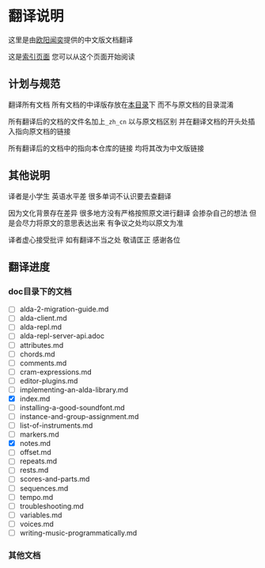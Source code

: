# 翻译说明

这里是由[欧阳闻奕](https://github.com/OWALabuy)提供的中文版文档翻译

这是[索引页面](./index_zh_cn.md) 您可以从这个页面开始阅读

## 计划与规范

翻译所有文档 所有文档的中译版存放在[本目录](./)下 而不与原文档的目录混淆

所有翻译后的文档的文件名加上`_zh_cn` 以与原文档区别 并在翻译文档的开头处插入指向原文档的链接

所有翻译后的文档中的指向本仓库的链接 均将其改为中文版链接

## 其他说明

译者是小学生 英语水平差 很多单词不认识要去查翻译

因为文化背景存在差异 很多地方没有严格按照原文进行翻译 会掺杂自己的想法 但是会尽力将原文的意思表达出来 有争议之处均以原文为准

译者虚心接受批评 如有翻译不当之处 敬请匡正 感谢各位

## 翻译进度

### doc目录下的文档

- [ ] alda-2-migration-guide.md
- [ ] alda-client.md
- [ ] alda-repl.md
- [ ] alda-repl-server-api.adoc
- [ ] attributes.md
- [ ] chords.md
- [ ] comments.md
- [ ] cram-expressions.md
- [ ] editor-plugins.md
- [ ] implementing-an-alda-library.md
- [x] index.md
- [ ] installing-a-good-soundfont.md
- [ ] instance-and-group-assignment.md
- [ ] list-of-instruments.md
- [ ] markers.md
- [x] notes.md
- [ ] offset.md
- [ ] repeats.md
- [ ] rests.md
- [ ] scores-and-parts.md
- [ ] sequences.md
- [ ] tempo.md
- [ ] troubleshooting.md
- [ ] variables.md
- [ ] voices.md
- [ ] writing-music-programmatically.md

### 其他文档
